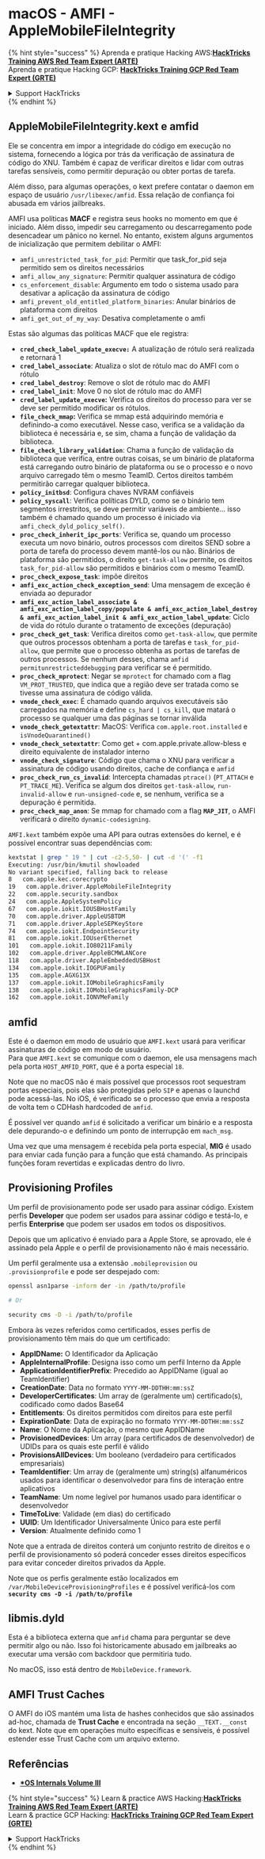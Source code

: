 # macOS - AMFI - AppleMobileFileIntegrity

{% hint style="success" %}
Aprenda e pratique Hacking AWS:<img src="../../../.gitbook/assets/arte.png" alt="" data-size="line">[**HackTricks Training AWS Red Team Expert (ARTE)**](https://training.hacktricks.xyz/courses/arte)<img src="../../../.gitbook/assets/arte.png" alt="" data-size="line">\
Aprenda e pratique Hacking GCP: <img src="../../../.gitbook/assets/grte.png" alt="" data-size="line">[**HackTricks Training GCP Red Team Expert (GRTE)**<img src="../../../.gitbook/assets/grte.png" alt="" data-size="line">](https://training.hacktricks.xyz/courses/grte)

<details>

<summary>Support HackTricks</summary>

* Confira os [**planos de assinatura**](https://github.com/sponsors/carlospolop)!
* **Junte-se ao** 💬 [**grupo do Discord**](https://discord.gg/hRep4RUj7f) ou ao [**grupo do telegram**](https://t.me/peass) ou **siga**-nos no **Twitter** 🐦 [**@hacktricks\_live**](https://twitter.com/hacktricks\_live)**.**
* **Compartilhe truques de hacking enviando PRs para os repositórios do** [**HackTricks**](https://github.com/carlospolop/hacktricks) e [**HackTricks Cloud**](https://github.com/carlospolop/hacktricks-cloud).

</details>
{% endhint %}



## AppleMobileFileIntegrity.kext e amfid

Ele se concentra em impor a integridade do código em execução no sistema, fornecendo a lógica por trás da verificação de assinatura de código do XNU. Também é capaz de verificar direitos e lidar com outras tarefas sensíveis, como permitir depuração ou obter portas de tarefa.

Além disso, para algumas operações, o kext prefere contatar o daemon em espaço de usuário `/usr/libexec/amfid`. Essa relação de confiança foi abusada em vários jailbreaks.

AMFI usa políticas **MACF** e registra seus hooks no momento em que é iniciado. Além disso, impedir seu carregamento ou descarregamento pode desencadear um pânico no kernel. No entanto, existem alguns argumentos de inicialização que permitem debilitar o AMFI:

* `amfi_unrestricted_task_for_pid`: Permitir que task\_for\_pid seja permitido sem os direitos necessários
* `amfi_allow_any_signature`: Permitir qualquer assinatura de código
* `cs_enforcement_disable`: Argumento em todo o sistema usado para desativar a aplicação da assinatura de código
* `amfi_prevent_old_entitled_platform_binaries`: Anular binários de plataforma com direitos
* `amfi_get_out_of_my_way`: Desativa completamente o amfi

Estas são algumas das políticas MACF que ele registra:

* **`cred_check_label_update_execve:`** A atualização de rótulo será realizada e retornará 1
* **`cred_label_associate`**: Atualiza o slot de rótulo mac do AMFI com o rótulo
* **`cred_label_destroy`**: Remove o slot de rótulo mac do AMFI
* **`cred_label_init`**: Move 0 no slot de rótulo mac do AMFI
* **`cred_label_update_execve`:** Verifica os direitos do processo para ver se deve ser permitido modificar os rótulos.
* **`file_check_mmap`:** Verifica se mmap está adquirindo memória e definindo-a como executável. Nesse caso, verifica se a validação da biblioteca é necessária e, se sim, chama a função de validação da biblioteca.
* **`file_check_library_validation`**: Chama a função de validação da biblioteca que verifica, entre outras coisas, se um binário de plataforma está carregando outro binário de plataforma ou se o processo e o novo arquivo carregado têm o mesmo TeamID. Certos direitos também permitirão carregar qualquer biblioteca.
* **`policy_initbsd`**: Configura chaves NVRAM confiáveis
* **`policy_syscall`**: Verifica políticas DYLD, como se o binário tem segmentos irrestritos, se deve permitir variáveis de ambiente... isso também é chamado quando um processo é iniciado via `amfi_check_dyld_policy_self()`.
* **`proc_check_inherit_ipc_ports`**: Verifica se, quando um processo executa um novo binário, outros processos com direitos SEND sobre a porta de tarefa do processo devem mantê-los ou não. Binários de plataforma são permitidos, o direito `get-task-allow` permite, os direitos `task_for_pid-allow` são permitidos e binários com o mesmo TeamID.
* **`proc_check_expose_task`**: impõe direitos
* **`amfi_exc_action_check_exception_send`**: Uma mensagem de exceção é enviada ao depurador
* **`amfi_exc_action_label_associate & amfi_exc_action_label_copy/populate & amfi_exc_action_label_destroy & amfi_exc_action_label_init & amfi_exc_action_label_update`**: Ciclo de vida do rótulo durante o tratamento de exceções (depuração)
* **`proc_check_get_task`**: Verifica direitos como `get-task-allow`, que permite que outros processos obtenham a porta de tarefas e `task_for_pid-allow`, que permite que o processo obtenha as portas de tarefas de outros processos. Se nenhum desses, chama `amfid permitunrestricteddebugging` para verificar se é permitido.
* **`proc_check_mprotect`**: Negar se `mprotect` for chamado com a flag `VM_PROT_TRUSTED`, que indica que a região deve ser tratada como se tivesse uma assinatura de código válida.
* **`vnode_check_exec`**: É chamado quando arquivos executáveis são carregados na memória e define `cs_hard | cs_kill`, que matará o processo se qualquer uma das páginas se tornar inválida
* **`vnode_check_getextattr`**: MacOS: Verifica `com.apple.root.installed` e `isVnodeQuarantined()`
* **`vnode_check_setextattr`**: Como get + com.apple.private.allow-bless e direito equivalente de instalador interno
* &#x20;**`vnode_check_signature`**: Código que chama o XNU para verificar a assinatura de código usando direitos, cache de confiança e `amfid`
* &#x20;**`proc_check_run_cs_invalid`**: Intercepta chamadas `ptrace()` (`PT_ATTACH` e `PT_TRACE_ME`). Verifica se algum dos direitos `get-task-allow`, `run-invalid-allow` e `run-unsigned-code` e, se nenhum, verifica se a depuração é permitida.
* **`proc_check_map_anon`**: Se mmap for chamado com a flag **`MAP_JIT`**, o AMFI verificará o direito `dynamic-codesigning`.

`AMFI.kext` também expõe uma API para outras extensões do kernel, e é possível encontrar suas dependências com:
```bash
kextstat | grep " 19 " | cut -c2-5,50- | cut -d '(' -f1
Executing: /usr/bin/kmutil showloaded
No variant specified, falling back to release
8   com.apple.kec.corecrypto
19   com.apple.driver.AppleMobileFileIntegrity
22   com.apple.security.sandbox
24   com.apple.AppleSystemPolicy
67   com.apple.iokit.IOUSBHostFamily
70   com.apple.driver.AppleUSBTDM
71   com.apple.driver.AppleSEPKeyStore
74   com.apple.iokit.EndpointSecurity
81   com.apple.iokit.IOUserEthernet
101   com.apple.iokit.IO80211Family
102   com.apple.driver.AppleBCMWLANCore
118   com.apple.driver.AppleEmbeddedUSBHost
134   com.apple.iokit.IOGPUFamily
135   com.apple.AGXG13X
137   com.apple.iokit.IOMobileGraphicsFamily
138   com.apple.iokit.IOMobileGraphicsFamily-DCP
162   com.apple.iokit.IONVMeFamily
```
## amfid

Este é o daemon em modo de usuário que `AMFI.kext` usará para verificar assinaturas de código em modo de usuário.\
Para que `AMFI.kext` se comunique com o daemon, ele usa mensagens mach pela porta `HOST_AMFID_PORT`, que é a porta especial `18`.

Note que no macOS não é mais possível que processos root sequestram portas especiais, pois elas são protegidas pelo `SIP` e apenas o launchd pode acessá-las. No iOS, é verificado se o processo que envia a resposta de volta tem o CDHash hardcoded de `amfid`.

É possível ver quando `amfid` é solicitado a verificar um binário e a resposta dele depurando-o e definindo um ponto de interrupção em `mach_msg`.

Uma vez que uma mensagem é recebida pela porta especial, **MIG** é usado para enviar cada função para a função que está chamando. As principais funções foram revertidas e explicadas dentro do livro.

## Provisioning Profiles

Um perfil de provisionamento pode ser usado para assinar código. Existem perfis **Developer** que podem ser usados para assinar código e testá-lo, e perfis **Enterprise** que podem ser usados em todos os dispositivos.

Depois que um aplicativo é enviado para a Apple Store, se aprovado, ele é assinado pela Apple e o perfil de provisionamento não é mais necessário.

Um perfil geralmente usa a extensão `.mobileprovision` ou `.provisionprofile` e pode ser despejado com:
```bash
openssl asn1parse -inform der -in /path/to/profile

# Or

security cms -D -i /path/to/profile
```
Embora às vezes referidos como certificados, esses perfis de provisionamento têm mais do que um certificado:

* **AppIDName:** O Identificador da Aplicação
* **AppleInternalProfile**: Designa isso como um perfil Interno da Apple
* **ApplicationIdentifierPrefix**: Precedido ao AppIDName (igual ao TeamIdentifier)
* **CreationDate**: Data no formato `YYYY-MM-DDTHH:mm:ssZ`
* **DeveloperCertificates**: Um array de (geralmente um) certificado(s), codificado como dados Base64
* **Entitlements**: Os direitos permitidos com direitos para este perfil
* **ExpirationDate**: Data de expiração no formato `YYYY-MM-DDTHH:mm:ssZ`
* **Name**: O Nome da Aplicação, o mesmo que AppIDName
* **ProvisionedDevices**: Um array (para certificados de desenvolvedor) de UDIDs para os quais este perfil é válido
* **ProvisionsAllDevices**: Um booleano (verdadeiro para certificados empresariais)
* **TeamIdentifier**: Um array de (geralmente um) string(s) alfanuméricos usados para identificar o desenvolvedor para fins de interação entre aplicativos
* **TeamName**: Um nome legível por humanos usado para identificar o desenvolvedor
* **TimeToLive**: Validade (em dias) do certificado
* **UUID**: Um Identificador Universalmente Único para este perfil
* **Version**: Atualmente definido como 1

Note que a entrada de direitos conterá um conjunto restrito de direitos e o perfil de provisionamento só poderá conceder esses direitos específicos para evitar conceder direitos privados da Apple.

Note que os perfis geralmente estão localizados em `/var/MobileDeviceProvisioningProfiles` e é possível verificá-los com **`security cms -D -i /path/to/profile`**

## **libmis.dyld**

Esta é a biblioteca externa que `amfid` chama para perguntar se deve permitir algo ou não. Isso foi historicamente abusado em jailbreaks ao executar uma versão com backdoor que permitiria tudo.

No macOS, isso está dentro de `MobileDevice.framework`.

## AMFI Trust Caches

O AMFI do iOS mantém uma lista de hashes conhecidos que são assinados ad-hoc, chamada de **Trust Cache** e encontrada na seção `__TEXT.__const` do kext. Note que em operações muito específicas e sensíveis, é possível estender esse Trust Cache com um arquivo externo.

## Referências

* [**\*OS Internals Volume III**](https://newosxbook.com/home.html)

{% hint style="success" %}
Learn & practice AWS Hacking:<img src="../../../.gitbook/assets/arte.png" alt="" data-size="line">[**HackTricks Training AWS Red Team Expert (ARTE)**](https://training.hacktricks.xyz/courses/arte)<img src="../../../.gitbook/assets/arte.png" alt="" data-size="line">\
Learn & practice GCP Hacking: <img src="../../../.gitbook/assets/grte.png" alt="" data-size="line">[**HackTricks Training GCP Red Team Expert (GRTE)**<img src="../../../.gitbook/assets/grte.png" alt="" data-size="line">](https://training.hacktricks.xyz/courses/grte)

<details>

<summary>Support HackTricks</summary>

* Check the [**subscription plans**](https://github.com/sponsors/carlospolop)!
* **Join the** 💬 [**Discord group**](https://discord.gg/hRep4RUj7f) or the [**telegram group**](https://t.me/peass) or **follow** us on **Twitter** 🐦 [**@hacktricks\_live**](https://twitter.com/hacktricks\_live)**.**
* **Share hacking tricks by submitting PRs to the** [**HackTricks**](https://github.com/carlospolop/hacktricks) and [**HackTricks Cloud**](https://github.com/carlospolop/hacktricks-cloud) github repos.

</details>
{% endhint %}
